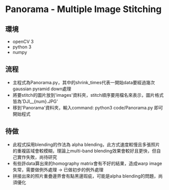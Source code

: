 # Panorama - Multiple Image Stitching

## 環境
- openCV 3
- python 3
- numpy

## 流程
- 主程式為Panorama.py，其中的shrink_times代表一開始data要經過幾次gaussian pyramid down處理
- 將要stitch的圖片放到'images'資料夾，stitch順序要用檔名來表示，圖片格式皆為'DJI__{num}.JPG'
- 移到'Panorama'資料夾，輸入command: python3 code/Panorama.py 即可開始程式

## 待做
- 此程式採用blending的作法為 alpha blending，此方式速度較慢且多張照片的重複區域會較模糊，理論上multi-band blending效果會較好且更快，但自己實作失敗，尚待研究
- 有些許data算出來的homography matrix會有不好的結果，造成warp image失常，需要做例外處理 -> 已做初步的例外處理
- 拼接出來的照片重疊邊界會有點黑邊瑕疵，可能是alpha blending的問題，尚須優化
